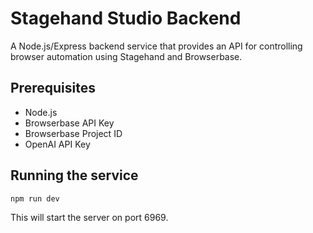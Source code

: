 # Stagehand Studio Backend

A Node.js/Express backend service that provides an API for controlling browser automation using Stagehand and Browserbase.

## Prerequisites

- Node.js
- Browserbase API Key
- Browserbase Project ID
- OpenAI API Key

## Running the service

```bash
npm run dev
```

This will start the server on port 6969.
